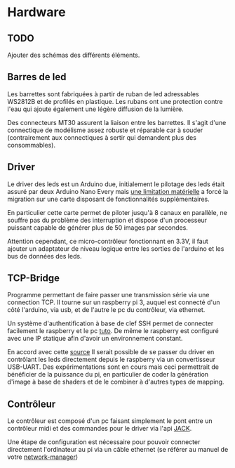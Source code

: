 # Hardware

## TODO

Ajouter des schémas des différents éléments.

## Barres de led

Les barrettes sont fabriquées à partir de ruban de led adressables WS2812B et de profilés en plastique. Les rubans ont une protection contre l'eau qui ajoute également une légère diffusion de la lumière.

Des connecteurs MT30 assurent la liaison entre les barrettes. Il s'agit d'une connectique de modélisme assez robuste et réparable car à souder (contrairement aux connectiques à sertir qui demandent plus des consommables).

## Driver

Le driver des leds est un Arduino due, initialement le pilotage des leds était assuré par deux Arduino Nano Every mais [une limitation matérielle](https://github.com/FastLED/FastLED/wiki/Interrupt-problems) a forcé la migration sur une carte disposant de fonctionnalités supplémentaires.

En particulier cette carte permet de piloter jusqu'à 8 canaux en parallèle, ne souffre pas du problème des interruption et dispose d'un processeur puissant capable de générer plus de 50 images par secondes.

Attention cependant, ce micro-contrôleur fonctionnant en 3.3V, il faut ajouter un adaptateur de niveau logique entre les sorties de l'arduino et les bus de données des leds.

## TCP-Bridge

Programme permettant de faire passer une transmission série via une connection TCP.
Il tourne sur un raspberry pi 3, auquel est connecté d'un côté l'arduino, via usb, et de l'autre le pc du contrôleur, via ethernet.

Un système d'authentification à base de clef SSH permet de connecter facilement le raspberry et le pc [tuto](https://wiki.archlinux.org/title/OpenSSH). De même le raspberry est configuré avec une IP statique afin d'avoir un environnement constant.

En accord avec cette [source](https://adanbucio.net/2017/07/31/how-to-drive-neopixels-from-a-pc-without-a-microcontroller/) Il serait possible de se passer du driver en contrôlant les leds directement depuis le raspberry via un convertisseur USB-UART. Des expérimentations sont en cours mais ceci permettrait de bénéficier de la puissance du pi, en particulier de coder la génération d'image à base de shaders et de le combiner à d'autres types de mapping.

## Contrôleur

Le contrôleur est composé d'un pc faisant simplement le pont entre un contrôleur midi et des commandes pour le driver via l'api [JACK](https://jackaudio.org/).

Une étape de configuration est nécessaire pour pouvoir connecter directement l'ordinateur au pi via un câble ethernet (se référer au manuel de votre [network-manager](https://wiki.archlinux.org/title/Network_configuration#Network_managers))

